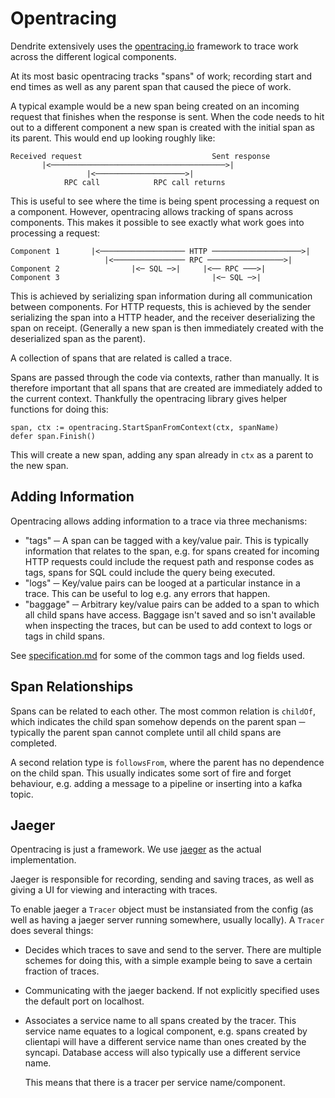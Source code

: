 Opentracing
===========

Dendrite extensively uses the [opentracing.io](http://opentracing.io) framework
to trace work across the different logical components.

At its most basic opentracing tracks "spans" of work; recording start and end
times as well as any parent span that caused the piece of work.

A typical example would be a new span being created on an incoming request that
finishes when the response is sent. When the code needs to hit out to a
different component a new span is created with the initial span as its parent.
This would end up looking roughly like:

```
Received request                             Sent response
       |<───────────────────────────────────────>|
                 |<────────────────────>|
            RPC call            RPC call returns
```

This is useful to see where the time is being spent processing a request on a
component. However, opentracing allows tracking of spans across components. This
makes it possible to see exactly what work goes into processing a request:


```
Component 1       |<─────────────────── HTTP ────────────────────>|
                     |<──────────────── RPC ─────────────────>|
Component 2                |<─ SQL ─>|     |<── RPC ───>|
Component 3                                  |<─ SQL ─>|
```

This is achieved by serializing span information during all communication
between components. For HTTP requests, this is achieved by the sender
serializing the span into a HTTP header, and the receiver deserializing the span
on receipt. (Generally a new span is then immediately created with the
deserialized span as the parent).

A collection of spans that are related is called a trace.


Spans are passed through the code via contexts, rather than manually. It is
therefore important that all spans that are created are immediately added to the
current context. Thankfully the opentracing library gives helper functions for
doing this:

```golang
span, ctx := opentracing.StartSpanFromContext(ctx, spanName)
defer span.Finish()
```

This will create a new span, adding any span already in `ctx` as a parent to the
new span.


Adding Information
------------------

Opentracing allows adding information to a trace via three mechanisms:
- "tags" ─ A span can be tagged with a key/value pair. This is typically
  information that relates to the span, e.g. for spans created for incoming HTTP
  requests could include the request path and response codes as tags, spans for
  SQL could include the query being executed.
- "logs" ─ Key/value pairs can be looged at a particular instance in a trace.
  This can be useful to log e.g. any errors that happen.
- "baggage" ─ Arbitrary key/value pairs can be added to a span to which all
  child spans have access. Baggage isn't saved and so isn't available when
  inspecting the traces, but can be used to add context to logs or tags in child
  spans.


See
[specification.md](https://github.com/opentracing/specification/blob/master/specification.md)
for some of the common tags and log fields used.


Span Relationships
------------------

Spans can be related to each other. The most common relation is `childOf`, which
indicates the child span somehow depends on the parent span ─ typically the
parent span cannot complete until all child spans are completed.

A second relation type is `followsFrom`, where the parent has no dependence on
the child span. This usually indicates some sort of fire and forget behaviour,
e.g. adding a message to a pipeline or inserting into a kafka topic.


Jaeger
------

Opentracing is just a framework. We use
[jaeger](https://github.com/jaegertracing/jaeger) as the actual implementation.

Jaeger is responsible for recording, sending and saving traces, as well as
giving a UI for viewing and interacting with traces.

To enable jaeger a `Tracer` object must be instansiated from the config (as well
as having a jaeger server running somewhere, usually locally). A `Tracer` does
several things:
- Decides which traces to save and send to the server. There are multiple
  schemes for doing this, with a simple example being to save a certain fraction
  of traces.
- Communicating with the jaeger backend. If not explicitly specified uses the
  default port on localhost.
- Associates a service name to all spans created by the tracer. This service
  name equates to a logical component, e.g. spans created by clientapi will have
  a different service name than ones created by the syncapi. Database access
  will also typically use a different service name.

  This means that there is a tracer per service name/component.
